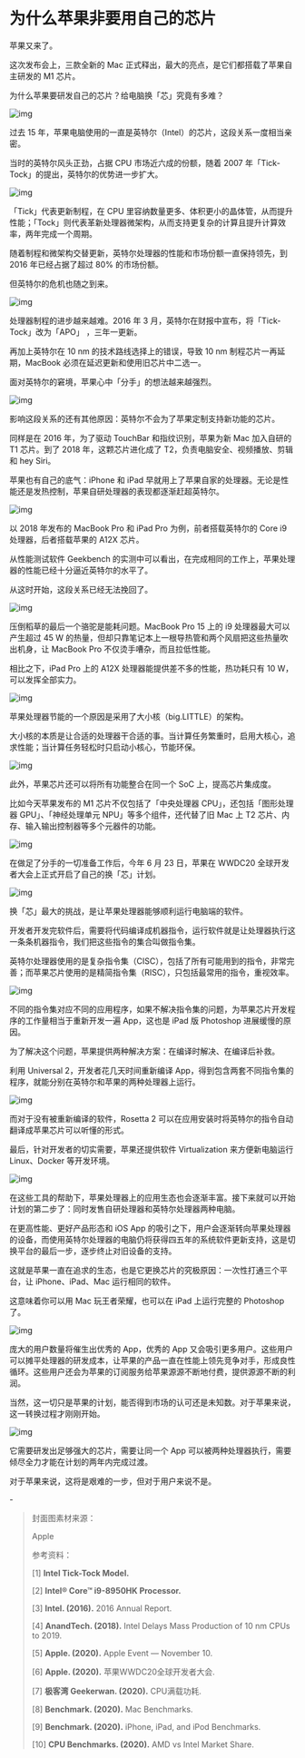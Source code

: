 # 为什么苹果非要用自己的芯片

苹果又来了。

这次发布会上，三款全新的 Mac 正式释出，最大的亮点，是它们都搭载了苹果自主研发的 M1 芯片。

为什么苹果要研发自己的芯片？给电脑换「芯」究竟有多难？

![img](https://mmbiz.qpic.cn/mmbiz_gif/SlOqFKqEO4FHDO8QlsgJJbvzqDCQibj4SC9nLm0RwDaL0wC4bYarYcpaib4NQMtoFyfPxUIyy5ibSoKdXAb3jj6Xw/640?wx_fmt=gif)

过去 15 年，苹果电脑使用的一直是英特尔（Intel）的芯片，这段关系一度相当亲密。

当时的英特尔风头正劲，占据 CPU 市场近六成的份额，随着 2007 年「Tick-Tock」的提出，英特尔的优势进一步扩大。

![img](https://mmbiz.qpic.cn/mmbiz_png/SlOqFKqEO4FHDO8QlsgJJbvzqDCQibj4SVIyPWwwoVe2fmgiaUkpCcocXaYvcZGEFm5jZXIO6CO890nic3muqGHBA/640?wx_fmt=png)

「Tick」代表更新制程，在 CPU 里容纳数量更多、体积更小的晶体管，从而提升性能；「Tock」则代表革新处理器微架构，从而支持更复杂的计算且提升计算效率，两年完成一个周期。

随着制程和微架构交替更新，英特尔处理器的性能和市场份额一直保持领先，到 2016 年已经占据了超过 80% 的市场份额。

但英特尔的危机也随之到来。

![img](https://mmbiz.qpic.cn/mmbiz_png/SlOqFKqEO4FHDO8QlsgJJbvzqDCQibj4S191FTibADqmnubtPgcelwHZX43gqhY9yeI3ldEGlnZP5biayW4INxOAA/640?wx_fmt=png)

处理器制程的进步越来越难。2016 年 3 月，英特尔在财报中宣布，将「Tick-Tock」改为「APO」 ，三年一更新。

再加上英特尔在 10 nm 的技术路线选择上的错误，导致 10 nm 制程芯片一再延期，MacBook 必须在延迟更新和使用旧芯片中二选一。

面对英特尔的窘境，苹果心中「分手」的想法越来越强烈。

![img](https://mmbiz.qpic.cn/mmbiz_png/SlOqFKqEO4FHDO8QlsgJJbvzqDCQibj4SR3ibiaeZibpWCcbyEdqLE9V5icKwJcstPIonpNvWiaDgPwt6BXVMNeVh8pw/640?wx_fmt=png)

影响这段关系的还有其他原因：英特尔不会为了苹果定制支持新功能的芯片。

同样是在 2016 年，为了驱动 TouchBar 和指纹识别，苹果为新 Mac 加入自研的 T1 芯片。到了 2018 年，这颗芯片进化成了 T2，负责电脑安全、视频播放、剪辑和 hey Siri。

苹果也有自己的底气：iPhone 和 iPad 早就用上了苹果自家的处理器。无论是性能还是发热控制，苹果自研处理器的表现都逐渐赶超英特尔。

![img](https://mmbiz.qpic.cn/mmbiz_png/SlOqFKqEO4FHDO8QlsgJJbvzqDCQibj4S8zc7jf8yP1QQ9T1lLMcQ1lZ0icG6jgQFXeZWoXYaMmUf3pib6Re5jWFQ/640?wx_fmt=png)

以 2018 年发布的 MacBook Pro 和 iPad Pro 为例，前者搭载英特尔的 Core i9 处理器，后者搭载苹果的 A12X 芯片。

从性能测试软件 Geekbench 的实测中可以看出，在完成相同的工作上，苹果处理器的性能已经十分逼近英特尔的水平了。

从这时开始，这段关系已经无法挽回了。

![img](https://mmbiz.qpic.cn/mmbiz_png/SlOqFKqEO4FHDO8QlsgJJbvzqDCQibj4SZL7QVCLHm73ZtgkaJUFrXtOPWribUjSibZK7G5q2Af4rU3ib1uBvm4dKw/640?wx_fmt=png)

压倒稻草的最后一个骆驼是能耗问题。MacBook Pro 15 上的 i9 处理器最大可以产生超过 45 W 的热量，但却只靠笔记本上一根导热管和两个风扇把这些热量吹出机身，让 MacBook Pro 不仅烫手嘈杂，而且拉低性能。

相比之下，iPad Pro 上的 A12X 处理器能提供差不多的性能，热功耗只有 10 W，可以发挥全部实力。

![img](https://mmbiz.qpic.cn/mmbiz_png/SlOqFKqEO4FHDO8QlsgJJbvzqDCQibj4SglbHWL4msewyVmryQfiaVv67ocATJ5aRIGiaX5hJAt7ickTBwUtMdVRow/640?wx_fmt=png)

苹果处理器节能的一个原因是采用了大小核（big.LITTLE）的架构。

大小核的本质是让合适的处理器干合适的事。当计算任务繁重时，启用大核心，追求性能；当计算任务轻松时只启动小核心，节能环保。

![img](https://mmbiz.qpic.cn/mmbiz_png/SlOqFKqEO4FHDO8QlsgJJbvzqDCQibj4SppmgzTibB5PMmEFyG8WcBSHPgDpR9qG9MVS7Zxbo0kEA8eFW30mVrSQ/640?wx_fmt=png)

此外，苹果芯片还可以将所有功能整合在同一个 SoC 上，提高芯片集成度。

比如今天苹果发布的 M1 芯片不仅包括了「中央处理器 CPU」，还包括「图形处理器 GPU」、「神经处理单元 NPU」等多个组件，还代替了旧 Mac 上 T2 芯片、内存、输入输出控制器等多个元器件的功能。

![img](https://mmbiz.qpic.cn/mmbiz_gif/SlOqFKqEO4FHDO8QlsgJJbvzqDCQibj4Sfjysbsl3Okot7yl46JhG8SJ0rc4EDKy2Jo1JberLKGn88VsOaWp8hg/640?wx_fmt=gif)

在做足了分手的一切准备工作后，今年 6 月 23 日，苹果在 WWDC20 全球开发者大会上正式开启了自己的换「芯」计划。

![img](https://mmbiz.qpic.cn/mmbiz_png/SlOqFKqEO4FHDO8QlsgJJbvzqDCQibj4SJbQ97xKsvuq2iaLl9Jf6m6Q6PLPic42kubwrA2XqnqYETv42GjWoicX6g/640?wx_fmt=png)

换「芯」最大的挑战，是让苹果处理器能够顺利运行电脑端的软件。

开发者开发完软件后，需要将代码编译成机器指令，运行软件就是让处理器执行这一条条机器指令，我们把这些指令的集合叫做指令集。

英特尔处理器使用的是复杂指令集（CISC），包括了所有可能用到的指令，非常完善；而苹果芯片使用的是精简指令集（RISC），只包括最常用的指令，重视效率。

![img](https://mmbiz.qpic.cn/mmbiz_png/SlOqFKqEO4FHDO8QlsgJJbvzqDCQibj4SazQMxicMmlom27kmWQDw9UKotY6jJepIdMApicYeKmcxlAJAAJyPGH1Q/640?wx_fmt=png)

不同的指令集对应不同的应用程序，如果不解决指令集的问题，为苹果芯片开发程序的工作量相当于重新开发一遍 App，这也是 iPad 版 Photoshop 进展缓慢的原因。

为了解决这个问题，苹果提供两种解决方案：在编译时解决、在编译后补救。

利用 Universal 2，开发者花几天时间重新编译 App，得到包含两套不同指令集的程序，就能分别在英特尔和苹果的两种处理器上运行。

![img](https://mmbiz.qpic.cn/mmbiz_gif/SlOqFKqEO4FHDO8QlsgJJbvzqDCQibj4SZE0vhZEDAeJxpH81SM74p7tTssqPNDdWwe1ibmx3LEfW3yxOpXUoWuA/640?wx_fmt=gif)

而对于没有被重新编译的软件，Rosetta 2 可以在应用安装时将英特尔的指令自动翻译成苹果芯片可以听懂的形式。

最后，针对开发者的切实需要，苹果还提供软件 Virtualization 来方便新电脑运行 Linux、Docker 等开发环境。

![img](https://mmbiz.qpic.cn/mmbiz_png/SlOqFKqEO4FHDO8QlsgJJbvzqDCQibj4SWdOPetN3dmGoYcjc5T90grIQGt1BH12ztEIXDlIWYYvOGjYbcrA0TQ/640?wx_fmt=png)

在这些工具的帮助下，苹果处理器上的应用生态也会逐渐丰富。接下来就可以开始计划的第二步了：同时发售自研处理器和英特尔处理器两种电脑。

在更高性能、更好产品形态和 iOS App 的吸引之下，用户会逐渐转向苹果处理器的设备，而使用英特尔处理器的电脑仍将获得四五年的系统软件更新支持，这是切换平台的最后一步，逐步终止对旧设备的支持。

这就是苹果一直在追求的生态，也是它更换芯片的究极原因：一次性打通三个平台，让 iPhone、iPad、Mac 运行相同的软件。

这意味着你可以用 Mac 玩王者荣耀，也可以在 iPad 上运行完整的 Photoshop 了。

![img](https://mmbiz.qpic.cn/mmbiz_gif/SlOqFKqEO4FHDO8QlsgJJbvzqDCQibj4SbGdLas6I4T64Ns9usUOwKQFE1FFziaJ94KOdIMpdUeHhIh5CXa9ghaA/640?wx_fmt=gif)

庞大的用户数量将催生出优秀的 App，优秀的 App 又会吸引更多用户。这些用户可以摊平处理器的研发成本，让苹果的产品一直在性能上领先竞争对手，形成良性循环。这些用户还会为苹果的订阅服务给苹果源源不断地付费，提供源源不断的利润。

当然，这一切只是苹果的计划，能否得到市场的认可还是未知数。对于苹果来说，这一转换过程才刚刚开始。

![img](https://mmbiz.qpic.cn/mmbiz_gif/SlOqFKqEO4FHDO8QlsgJJbvzqDCQibj4SLzuO4ibNEFkXkCG29q7IEuGC0ZnVX0oL08CCe8XF21VvibyWibVWp1qog/640?wx_fmt=gif)

它需要研发出足够强大的芯片，需要让同一个 App 可以被两种处理器执行，需要倾尽全力才能在计划的两年内完成过渡。

对于苹果来说，这将是艰难的一步，但对于用户来说不是。

\-

> 封面图素材来源：
>
> Apple
>
> 参考资料：
>
> [1] **Intel Tick-Tock Model.** 
>
> [2] **Intel® Core™ i9-8950HK Processor.** 
>
> [3] **Intel. (2016).** 2016 Annual Report.
>
> [4] **AnandTech. (2018).** Intel Delays Mass Production of 10 nm CPUs to 2019. 
>
> [5] **Apple. (2020).** Apple Event — November 10. 
>
> [6] **Apple. (2020).** 苹果WWDC20全球开发者大会. 
>
> [7] **极客湾 Geekerwan. (2020).** CPU满载功耗. 
>
> [8] **Benchmark. (2020).** Mac Benchmarks. 
>
> [9] **Benchmark. (2020).** iPhone, iPad, and iPod Benchmarks. 
>
> [10] **CPU Benchmarks. (2020).** AMD vs Intel Market Share. 

